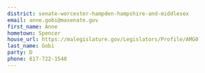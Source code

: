 ```yaml
---
district: senate-worcester-hampden-hampshire-and-middlesex
email: anne.gobi@masenate.gov
first_name: Anne
hometown: Spencer
house_url: https://malegislature.gov/Legislators/Profile/AMG0
last_name: Gobi
party: D
phone: 617-722-1540
---
```

